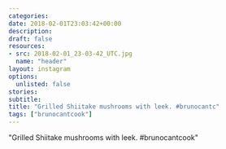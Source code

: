 ```yaml
---
categories:
date: 2018-02-01T23:03:42+00:00
description:
draft: false
resources:
- src: 2018-02-01_23-03-42_UTC.jpg
  name: "header"
layout: instagram
options:
  unlisted: false
stories:
subtitle:
title: "Grilled Shiitake mushrooms with leek. #brunocantc"
tags: ["brunocantcook"]
---
```


"Grilled Shiitake mushrooms with leek. #brunocantcook"
